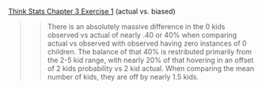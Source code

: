 [Think Stats Chapter 3 Exercise 1](http://greenteapress.com/thinkstats2/html/thinkstats2004.html#toc31) (actual vs. biased)

>> There is an absolutely massive difference in the 0 kids observed vs actual of nearly .40 or 40% when comparing actual vs observed with observed having zero instances of 0 children.  The balance of that 40% is restributed primarily from the 2-5 kid range, with nearly 20% of that hovering in an offset of 2 kids probability vs 2 kid actual. When comparing the mean number of kids, they are off by nearly 1.5 kids.
